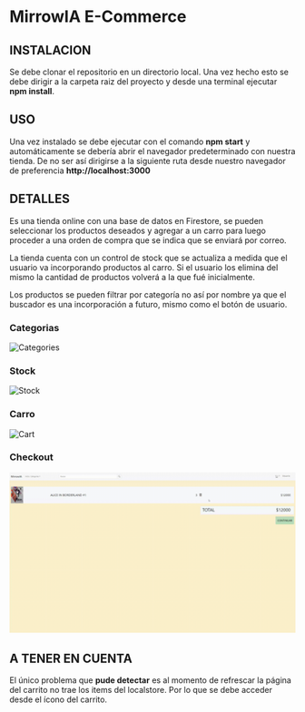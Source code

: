 # MirrowIA E-Commerce

## INSTALACION

Se debe clonar el repositorio en un directorio local. Una vez hecho esto se debe dirigir a la carpeta raiz del proyecto y desde una terminal ejecutar **npm install**.

## USO

Una vez instalado se debe ejecutar con el comando **npm start** y automáticamente se debería abrir el navegador predeterminado con nuestra tienda. De no ser así dirigirse a la siguiente ruta desde nuestro navegador de preferencia **http://localhost:3000**

## DETALLES

Es una tienda online con una base de datos en Firestore, se pueden seleccionar los productos deseados y agregar a un carro para luego proceder a una orden de compra que se indica que se enviará por correo.

La tienda cuenta con un control de stock que se actualiza a medida que el usuario va incorporando productos al carro. Si el usuario los elimina del mismo la cantidad de productos volverá a la que fué inicialmente.

Los productos se pueden filtrar por categoría no así por nombre ya que el buscador es una incorporación a futuro, mismo como el botón de usuario.

### Categorias

![Categories](https://github.com/mirrowia/ProyectoFinal_Isella_React/blob/main/preview/Categories.gif)

### Stock

![Stock](https://github.com/mirrowia/ProyectoFinal_Isella_React/blob/main/preview/Stock.gif)

### Carro

![Cart](https://github.com/mirrowia/ProyectoFinal_Isella_React/blob/main/preview/Cart.gif)

### Checkout

![Checkout](https://github.com/mirrowia/ProyectoFinal_Isella_React/blob/main/preview/Checkout.gif)

## A TENER EN CUENTA

El único problema que **pude detectar** es al momento de refrescar la página del carrito no trae los items del localstore. Por lo que se debe acceder desde el ícono del carrito.
